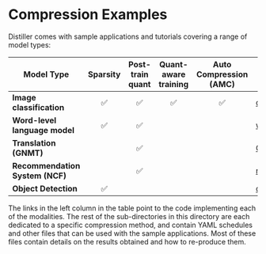# Compression Examples

Distiller comes with sample applications and tutorials covering a range of model types:

| Model Type | Sparsity | Post-train quant | Quant-aware training | Auto Compression (AMC) | In Directory |
|------------|:--------:|:----------------:|:--------------------:|:----------------------:|--------------|
| **Image classification** | :white_check_mark: | :white_check_mark: | :white_check_mark: | :white_check_mark: | [classifier_compression](https://github.com/NervanaSystems/distiller/tree/master/examples/classifier_compression) |
| **Word-level language model** | :white_check_mark: | :white_check_mark: | | |[word_language_model](https://github.com/NervanaSystems/distiller/tree/master/examples/word_language_model) |
| **Translation (GNMT)** | | :white_check_mark: | | | [GNMT](https://github.com/NervanaSystems/distiller/tree/master/examples/GNMT) |
| **Recommendation System (NCF)** | |  :white_check_mark: | | | [ncf](https://github.com/NervanaSystems/distiller/tree/master/examples/ncf) |
| **Object Detection** |  :white_check_mark: | | | | [object_detection_compression](https://github.com/NervanaSystems/distiller/tree/master/examples/object_detection_compression) |

The links in the left column in the table point to the code implementing each of the modalities. The rest of the sub-directories in this directory are each dedicated to a specific compression method, and contain YAML schedules and other files that can be used with the sample applications. Most of these files contain details on the results obtained and how to re-produce them.
